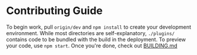 # Contributing Guide
To begin work, pull `origin/dev` and `npm install` to create your development environment. While most directories are self-explanatory, `./plugins/` contains code to be bundled with the build in the deployment. To preview your code, use `npm start`. Once you're done, check out [BUILDING.md](./BUILDING.md)
